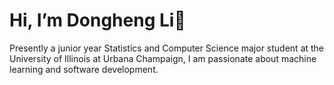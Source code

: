 # Hi, I’m Dongheng Li👋 

Presently a junior year Statistics and Computer Science major student at the University of Illinois at Urbana Champaign,
I am passionate about machine learning and software development.

<!---
Carstin520/Carstin520 is a ✨ special ✨ repository because its `README.md` (this file) appears on your GitHub profile.
You can click the Preview link to take a look at your changes.
--->
